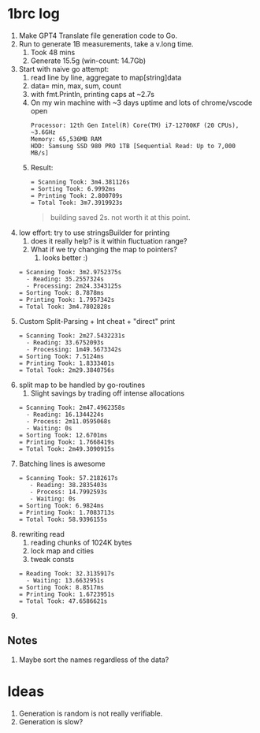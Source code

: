 # 1brc log

1. Make GPT4 Translate file generation code to Go.
2. Run to generate 1B measurements, take a v.long time.
   1. Took 48 mins
   2. Generate 15.5g (win-count: 14.7Gb)
3. Start with naive go attempt:
   1. read line by line, aggregate to map[string]data
   2. data= min, max, sum, count
   3. with fmt.Println, printing caps at ~2.7s
   4. On my win machine with ~3 days uptime and lots of chrome/vscode open
      ```
      Processor: 12th Gen Intel(R) Core(TM) i7-12700KF (20 CPUs), ~3.6GHz
      Memory: 65,536MB RAM
      HDD: Samsung SSD 980 PRO 1TB [Sequential Read: Up to 7,000 MB/s]
      ```
   5. Result:
      ```
      = Scanning Took: 3m4.381126s
      = Sorting Took: 6.9992ms
      = Printing Took: 2.800709s
      = Total Took: 3m7.3919923s
      ```
      > building saved 2s. not worth it at this point.
4. low effort: try to use stringsBuilder for printing
   1. does it really help? is it within fluctuation range?
   2. What if we try changing the map to pointers?
      1. looks better :)
   ```
   = Scanning Took: 3m2.9752375s
     - Reading: 35.2557324s
     - Processing: 2m24.3343125s
   = Sorting Took: 8.7878ms
   = Printing Took: 1.7957342s
   = Total Took: 3m4.7802828s
   ```
5. Custom Split-Parsing + Int cheat + "direct" print
   ```
   = Scanning Took: 2m27.5432231s
     - Reading: 33.6752093s
     - Processing: 1m49.5673342s
   = Sorting Took: 7.5124ms
   = Printing Took: 1.8333401s
   = Total Took: 2m29.3840756s
   ```
6. split map to be handled by go-routines
   1. Slight savings by trading off intense allocations
   ```
   = Scanning Took: 2m47.4962358s
     - Reading: 16.1344224s
     - Process: 2m11.0595068s
     - Waiting: 0s
   = Sorting Took: 12.6701ms
   = Printing Took: 1.7668419s
   = Total Took: 2m49.3090915s
   ```
7. Batching lines is awesome
   ```
   = Scanning Took: 57.2182617s
      - Reading: 38.2835403s
      - Process: 14.7992593s
      - Waiting: 0s
   = Sorting Took: 6.9824ms
   = Printing Took: 1.7083713s
   = Total Took: 58.9396155s
   ```
8. rewriting read
   1. reading chunks of 1024K bytes
   2. lock map and cities 
   3. tweak consts
   ```
   = Reading Took: 32.3135917s
     - Waiting: 13.6632951s
   = Sorting Took: 8.8517ms
   = Printing Took: 1.6723951s
   = Total Took: 47.6586621s
   ```
9. 
   ```

   ```
## Notes

1. Maybe sort the names regardless of the data?

# Ideas

1. Generation is random is not really verifiable.
2. Generation is slow?